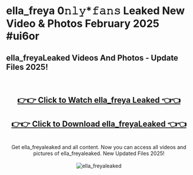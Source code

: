 # ella_freya 0𝚗𝚕𝚢*𝚏𝚊𝚗𝚜 Leaked New Video & Photos February 2025 #ui6or

<h2>ella_freyaLeaked Videos And Photos - Update Files 2025!</h2>
<br>
<div align="center">
<h2><a href="https://mediaupload.pro?title=ella_freya&ref=11F" rel="nofollow">👉👉 Click to Watch ella_freya Leaked 👈👈</a></h2>
<h2><a href="https://mediaupload.pro?title=ella_freya&ref=11F" rel="nofollow">👉👉 Click to Download ella_freyaLeaked 👈👈</a></h2>
<br>
Get ella_freyaleaked and all content. Now you can access all videos and pictures of ella_freyaleaked. New Updated Files 2025!
<br>
<br>
<a href="https://mediaupload.pro?title=ella_freya&ref=11F" rel="nofollow" data-target="animated-image.originalLink"><img src="https://i.ibb.co/Gkj2r4b/banner.png" alt="ella_freyaleaked" style="max-width: 100%; display: inline-block;" data-target="animated-image.originalImage"></a>
</div>
<br>

